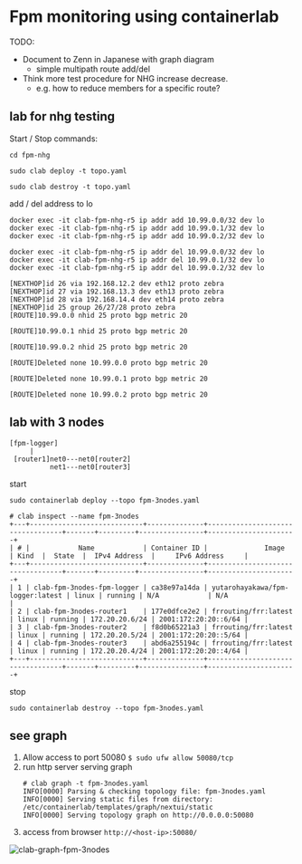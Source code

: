 # Fpm monitoring using containerlab

TODO:
- Document to Zenn in Japanese with graph diagram
  - simple multipath route add/del
- Think more test procedure for NHG increase decrease.
  - e.g. how to reduce members for a specific route?

## lab for nhg testing

Start / Stop commands:

```
cd fpm-nhg

sudo clab deploy -t topo.yaml

sudo clab destroy -t topo.yaml
```

add / del address to lo

```
docker exec -it clab-fpm-nhg-r5 ip addr add 10.99.0.0/32 dev lo
docker exec -it clab-fpm-nhg-r5 ip addr add 10.99.0.1/32 dev lo
docker exec -it clab-fpm-nhg-r5 ip addr add 10.99.0.2/32 dev lo

docker exec -it clab-fpm-nhg-r5 ip addr del 10.99.0.0/32 dev lo
docker exec -it clab-fpm-nhg-r5 ip addr del 10.99.0.1/32 dev lo
docker exec -it clab-fpm-nhg-r5 ip addr del 10.99.0.2/32 dev lo
```

```
[NEXTHOP]id 26 via 192.168.12.2 dev eth12 proto zebra
[NEXTHOP]id 27 via 192.168.13.3 dev eth13 proto zebra
[NEXTHOP]id 28 via 192.168.14.4 dev eth14 proto zebra
[NEXTHOP]id 25 group 26/27/28 proto zebra
[ROUTE]10.99.0.0 nhid 25 proto bgp metric 20

[ROUTE]10.99.0.1 nhid 25 proto bgp metric 20

[ROUTE]10.99.0.2 nhid 25 proto bgp metric 20

[ROUTE]Deleted none 10.99.0.0 proto bgp metric 20

[ROUTE]Deleted none 10.99.0.1 proto bgp metric 20

[ROUTE]Deleted none 10.99.0.2 proto bgp metric 20
```
## lab with 3 nodes

```
[fpm-logger]
     |
 [router1]net0---net0[router2]
          net1---net0[router3]
```

start

```
sudo containerlab deploy --topo fpm-3nodes.yaml

# clab inspect --name fpm-3nodes
+---+----------------------------+--------------+----------------------------------+-------+---------+----------------+----------------------+
| # |            Name            | Container ID |              Image               | Kind  |  State  |  IPv4 Address  |     IPv6 Address     |
+---+----------------------------+--------------+----------------------------------+-------+---------+----------------+----------------------+
| 1 | clab-fpm-3nodes-fpm-logger | ca38e97a14da | yutarohayakawa/fpm-logger:latest | linux | running | N/A            | N/A                  |
| 2 | clab-fpm-3nodes-router1    | 177e0dfce2e2 | frrouting/frr:latest             | linux | running | 172.20.20.6/24 | 2001:172:20:20::6/64 |
| 3 | clab-fpm-3nodes-router2    | f8d0b65221a3 | frrouting/frr:latest             | linux | running | 172.20.20.5/24 | 2001:172:20:20::5/64 |
| 4 | clab-fpm-3nodes-router3    | abd6a255194c | frrouting/frr:latest             | linux | running | 172.20.20.4/24 | 2001:172:20:20::4/64 |
+---+----------------------------+--------------+----------------------------------+-------+---------+----------------+----------------------+
```

stop

```
sudo containerlab destroy --topo fpm-3nodes.yaml
```

## see graph

1. Allow access to port 50080 `$ sudo ufw allow 50080/tcp`
2. run http server serving graph
    ```
    # clab graph -t fpm-3nodes.yaml
    INFO[0000] Parsing & checking topology file: fpm-3nodes.yaml
    INFO[0000] Serving static files from directory: /etc/containerlab/templates/graph/nextui/static
    INFO[0000] Serving topology graph on http://0.0.0.0:50080
    ```
3. access from browser `http://<host-ip>:50080/`

![clab-graph-fpm-3nodes](./clab-fpm-3nodes-01.png)
